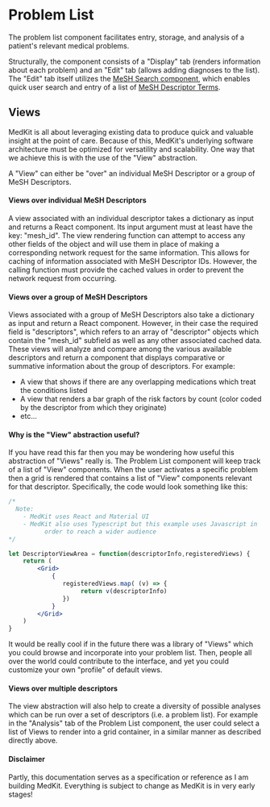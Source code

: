 # Problem List

The problem list component facilitates entry, storage, and analysis of a patient's relevant medical problems.

Structurally, the component consists of a "Display" tab \(renders information about each problem\) and an "Edit" tab \(allows adding diagnoses to the list\). The "Edit" tab itself utilizes the [MeSH Search component](https://alukosheun.gitbook.io/medkit/documentation/components/mesh-search), which enables quick user search and entry of a list of [MeSH Descriptor Terms](https://www.nlm.nih.gov/mesh/intro_record_types.html). 

## Views

MedKit is all about leveraging existing data to produce quick and valuable insight at the point of care. Because of this, MedKit's underlying software architecture must be optimized for versatility and scalability. One way that we achieve this is with the use of the "View" abstraction. 

A "View" can either be "over" an individual MeSH Descriptor or a group of MeSH Descriptors. 

#### Views over individual MeSH Descriptors 

A view associated with an individual descriptor takes a dictionary as input and returns a React component. Its input argument must at least have the key: "mesh\_id". The view rendering function can attempt to access any other fields of the object and will use them in place of making a corresponding network request for the same information. This allows for caching of information associated with MeSH Descriptor IDs. However, the calling function must provide the cached values in order to prevent the network request from occurring.

#### Views over a group of MeSH Descriptors

Views associated with a group of MeSH Descriptors also take a dictionary as input and return a React component. However, in their case the required field is "descriptors", which refers to an array of "descriptor" objects which contain the "mesh\_id" subfield as well as any other associated cached data. These views will analyze and compare among the various available descriptors and return a component that displays comparative or summative information about the group of descriptors. For example:

* A view that shows if there are any overlapping medications which treat the conditions listed 
* A view that renders a bar graph of the risk factors by count \(color coded by the descriptor from which they originate\) 
* etc... 

#### Why is the "View" abstraction useful? 

If you have read this far then you may be wondering how useful this abstraction of "Views" really is. The Problem List component will keep track of a list of "View" components. When the user activates a specific problem then a grid is rendered that contains a list of "View" components relevant for that descriptor. Specifically, the code would look something like this: 

```jsx
/* 
  Note: 
    - MedKit uses React and Material UI
    - MedKit also uses Typescript but this example uses Javascript in 
          order to reach a wider audience 
*/ 

let DescriptorViewArea = function(descriptorInfo,registeredViews) {
    return ( 
        <Grid> 
            {
               registeredViews.map( (v) => {
                    return v(descriptorInfo)
               }) 
            } 
        </Grid> 
    )
}     
```

It would be really cool if in the future there was a library of "Views" which you could browse and incorporate into your problem list. Then, people all over the world could contribute to the interface, and yet you could customize your own "profile" of default views. 

#### Views over multiple descriptors 

The view abstraction will also help to create a diversity of possible analyses which can be run over a set of descriptors \(i.e. a problem list\). For example in the "Analysis" tab of the Problem List component, the user could select a list of Views to render into a grid container, in a similar manner as described directly above. 

#### Disclaimer 

Partly, this documentation serves as a specification or reference as I am building MedKit. Everything is subject to change as MedKit is in very early stages! 





